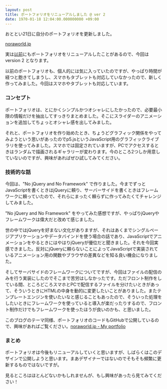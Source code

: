 ```yaml
---
layout: post
title: ポートフォリオをリニューアルしました @ ver 2
date: 1970-01-18 12:04:00.000000000 +09:00
---
```

おととい21日に自分のポートフォリオを更新しました。

[noraworld.jp](https://noraworld.jp)

実は[以前](https://blog.noraworld.jp/renewal-noraworld/)にもポートフォリオをリニューアルしたことがあるので、今回は version 2 となります。

以前のポートフォリオも、個人的には気に入っていたのですが、やっぱり時間が経つと飽きてしまうし、スマホもタブレットも対応していなかったので、新しく作ってみました。今回はスマホやタブレットも対応しています。

### コンセプト
ポートフォリオは、とにかくシンプルかつオシャレにしたかったので、必要最小限の情報だけを抽出してすっきりまとめました。そこにスライダーのアニメーションを追加してちょっとオシャレ感を出してみました。

それと、ポートフォリオを作り始めたとき、ちょうどグラフィック関係をやってみようという思いがあったのでp5.jsというJavaScript用のグラフィックライブラリを使ってみました。スマホでは固定されていますが、PCでアクセスするときはランダムで描画されるギャラリーが変わります。今のところ2つしか用意していないのですが、興味があればぜひ試してみてください。

### 技術的な話
今回は、"No jQuery and No Framework" で作りました。今までずっとJavaScriptを書くときはjQueryに頼り、サーバーサイドを書くときはフレームワークに頼っていたので、それらにまったく頼らずに作ってみたくてチャレンジしてみました。

"No jQuery and No Framework" をやってみた感想ですが、やっぱりjQueryやフレームワークは偉大だと改めて感じました。

世の中ではjQueryを好まない文化がありますが、それはあくまでシングルページアプリケーションやデータバインドを使う場合の話であり、JavaScriptでアニメーションをやるときにはやはりjQueryが優位だと聞きました。それを今回実感できました。反対にjQueryに頼らないことによってJavaScriptで実装されているアニメーション用の関数やブラウザの差異などを知る良い機会になりました。

そしてサーバサイドのフレームワークについてですが、今回はファイルの配信のみを行う実装にしたのでそこまで苦労はしなかったです。ただフロント制作をしている間、ところどころスマホとPCで配信するファイルを分けたいときがあって、そういうときにHTMLの中身を動的に変更したいことがありました。またテンプレートエンジンを使いたいなと感じることもあったので、そういった処理をしたいときにフレームワークを使っていると導入が楽だったりするので、フロント制作だけでもフレームワークを使ったほうが良いのかも、と思いました。

このブログのテーマ同様、ポートフォリオのコードもGitHubで公開しているので、興味があればご覧ください。[noraworld.jp - My portfolio](https://github.com/noraworld/noraworld.jp)

### まとめ
ポートフォリオは今後もリニューアルしていくと思いますが、しばらくはこのデザインで公開しようと思います。まあデザイナーではないのでそもそも頻繁に更新するものではないですが。

見るところはほとんどないかもしれませんが、もし興味があったら見てみてください！
